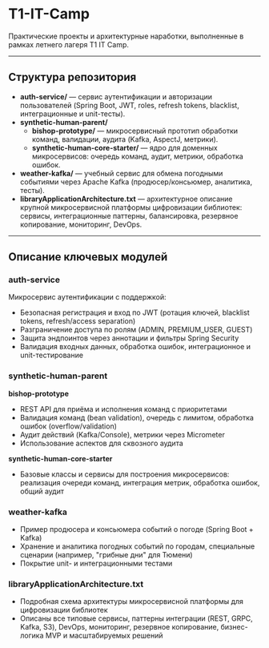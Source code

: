 # T1-IT-Camp

Практические проекты и архитектурные наработки, выполненные в рамках летнего лагеря T1 IT Camp.

---

## Структура репозитория

- **auth-service/** — сервис аутентификации и авторизации пользователей (Spring Boot, JWT, roles, refresh tokens, blacklist, интеграционные и unit-тесты).
- **synthetic-human-parent/**
  - **bishop-prototype/** — микросервисный прототип обработки команд, валидации, аудита (Kafka, AspectJ, метрики).
  - **synthetic-human-core-starter/** — ядро для доменных микросервисов: очередь команд, аудит, метрики, обработка ошибок.
- **weather-kafka/** — учебный сервис для обмена погодными событиями через Apache Kafka (продюсер/консьюмер, аналитика, тесты).
- **libraryApplicationArchitecture.txt** — архитектурное описание крупной микросервисной платформы цифровизации библиотек: сервисы, интеграционные паттерны, балансировка, резервное копирование, мониторинг, DevOps.

---

## Описание ключевых модулей

### auth-service
Микросервис аутентификации с поддержкой:
- Безопасная регистрация и вход по JWT (ротация ключей, blacklist tokens, refresh/access separation)
- Разграничение доступа по ролям (ADMIN, PREMIUM_USER, GUEST)
- Защита эндпоинтов через аннотации и фильтры Spring Security
- Валидация входных данных, обработка ошибок, интеграционное и unit-тестирование

### synthetic-human-parent
**bishop-prototype**  
- REST API для приёма и исполнения команд с приоритетами  
- Валидация команд (bean validation), очередь с лимитом, обработка ошибок (overflow/validation)
- Аудит действий (Kafka/Console), метрики через Micrometer  
- Использование аспектов для сквозного аудита

**synthetic-human-core-starter**  
- Базовые классы и сервисы для построения микросервисов: реализация очереди команд, интеграция метрик, обработка ошибок, общий аудит

### weather-kafka
- Пример продюсера и консьюмера событий о погоде (Spring Boot + Kafka)
- Хранение и аналитика погодных событий по городам, специальные сценарии (например, "грибные дни" для Тюмени)
- Покрытие unit- и интеграционными тестами

### libraryApplicationArchitecture.txt
- Подробная схема архитектуры микросервисной платформы для цифровизации библиотек
- Описаны все типовые сервисы, паттерны интеграции (REST, GRPC, Kafka, S3), DevOps, мониторинг, резервное копирование, бизнес-логика MVP и масштабируемых решений


